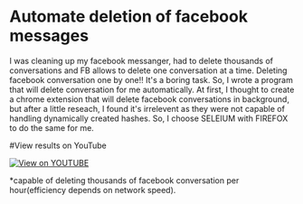 # Automate deletion of facebook messages

I was cleaning up my facebook messanger, had to delete thousands of conversations and FB allows to delete one conversation at a time.
Deleting facebook conversation one by one!! It's a boring task. So, I wrote a program that will delete conversation for me automatically.
At first, I thought to create a chrome extension that will delete facebook conversations in background, but after a little reseach, I found it's irrelevent as they were not capable of handling dynamically created hashes. So, I choose SELEIUM with FIREFOX to do the same for me.

#View results on YouTube

[![View on YOUTUBE](https://img.youtube.com/vi/apqtr5_6NQo/0.jpg)](https://youtu.be/apqtr5_6NQo)

*capable of deleting thousands of facebook conversation per hour(efficiency depends on network speed).
